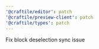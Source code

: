 ```yaml
---
'@craftile/editor': patch
'@craftile/preview-client': patch
'@craftile/types': patch
---
```


Fix block deselection sync issue